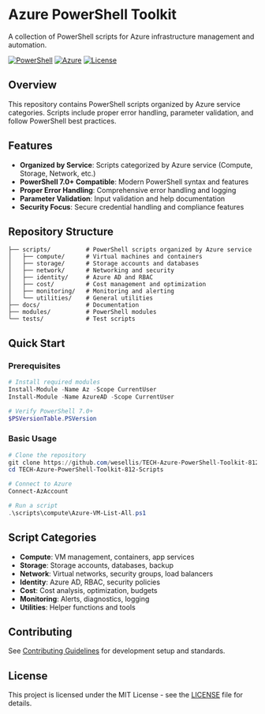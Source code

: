 # Azure PowerShell Toolkit

A collection of PowerShell scripts for Azure infrastructure management and automation.

[![PowerShell](https://img.shields.io/badge/PowerShell-7.0%2B-blue.svg)](https://github.com/PowerShell/PowerShell)
[![Azure](https://img.shields.io/badge/Azure-Ready-0078D4.svg)](https://azure.microsoft.com)
[![License](https://img.shields.io/badge/License-MIT-yellow.svg)](./LICENSE)

## Overview

This repository contains PowerShell scripts organized by Azure service categories. Scripts include proper error handling, parameter validation, and follow PowerShell best practices.

## Features

- **Organized by Service**: Scripts categorized by Azure service (Compute, Storage, Network, etc.)
- **PowerShell 7.0+ Compatible**: Modern PowerShell syntax and features
- **Proper Error Handling**: Comprehensive error handling and logging
- **Parameter Validation**: Input validation and help documentation
- **Security Focus**: Secure credential handling and compliance features

## Repository Structure

```
├── scripts/          # PowerShell scripts organized by Azure service
│   ├── compute/      # Virtual machines and containers
│   ├── storage/      # Storage accounts and databases
│   ├── network/      # Networking and security
│   ├── identity/     # Azure AD and RBAC
│   ├── cost/         # Cost management and optimization
│   ├── monitoring/   # Monitoring and alerting
│   └── utilities/    # General utilities
├── docs/             # Documentation
├── modules/          # PowerShell modules
└── tests/            # Test scripts
```

## Quick Start

### Prerequisites

```powershell
# Install required modules
Install-Module -Name Az -Scope CurrentUser
Install-Module -Name AzureAD -Scope CurrentUser

# Verify PowerShell 7.0+
$PSVersionTable.PSVersion
```

### Basic Usage

```powershell
# Clone the repository
git clone https://github.com/wesellis/TECH-Azure-PowerShell-Toolkit-812-Scripts.git
cd TECH-Azure-PowerShell-Toolkit-812-Scripts

# Connect to Azure
Connect-AzAccount

# Run a script
.\scripts\compute\Azure-VM-List-All.ps1
```

## Script Categories

- **Compute**: VM management, containers, app services
- **Storage**: Storage accounts, databases, backup
- **Network**: Virtual networks, security groups, load balancers
- **Identity**: Azure AD, RBAC, security policies
- **Cost**: Cost analysis, optimization, budgets
- **Monitoring**: Alerts, diagnostics, logging
- **Utilities**: Helper functions and tools

## Contributing

See [Contributing Guidelines](docs/contributing/CONTRIBUTING.md) for development setup and standards.

## License

This project is licensed under the MIT License - see the [LICENSE](LICENSE) file for details.